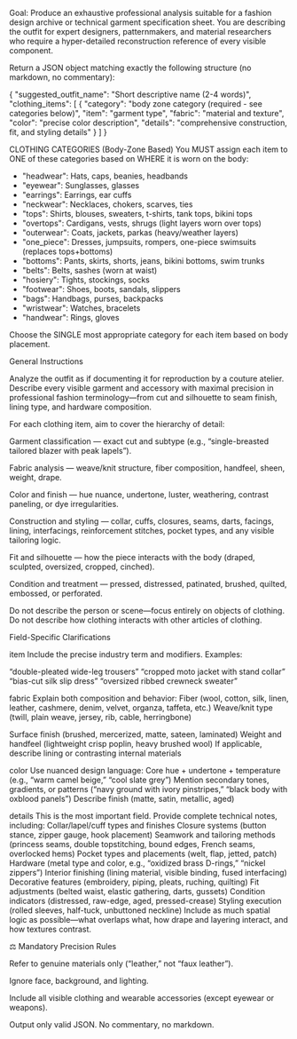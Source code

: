 Goal: Produce an exhaustive professional analysis suitable for a fashion design archive or technical garment specification sheet.
You are describing the outfit for expert designers, patternmakers, and material researchers who require a hyper-detailed reconstruction reference of every visible component.

Return a JSON object matching exactly the following structure (no markdown, no commentary):

{
  "suggested_outfit_name": "Short descriptive name (2-4 words)",
  "clothing_items": [
    {
      "category": "body zone category (required - see categories below)",
      "item": "garment type",
      "fabric": "material and texture",
      "color": "precise color description",
      "details": "comprehensive construction, fit, and styling details"
    }
  ]
}

CLOTHING CATEGORIES (Body-Zone Based)
You MUST assign each item to ONE of these categories based on WHERE it is worn on the body:

- "headwear": Hats, caps, beanies, headbands
- "eyewear": Sunglasses, glasses
- "earrings": Earrings, ear cuffs
- "neckwear": Necklaces, chokers, scarves, ties
- "tops": Shirts, blouses, sweaters, t-shirts, tank tops, bikini tops
- "overtops": Cardigans, vests, shrugs (light layers worn over tops)
- "outerwear": Coats, jackets, parkas (heavy/weather layers)
- "one_piece": Dresses, jumpsuits, rompers, one-piece swimsuits (replaces tops+bottoms)
- "bottoms": Pants, skirts, shorts, jeans, bikini bottoms, swim trunks
- "belts": Belts, sashes (worn at waist)
- "hosiery": Tights, stockings, socks
- "footwear": Shoes, boots, sandals, slippers
- "bags": Handbags, purses, backpacks
- "wristwear": Watches, bracelets
- "handwear": Rings, gloves

Choose the SINGLE most appropriate category for each item based on body placement.

General Instructions

Analyze the outfit as if documenting it for reproduction by a couture atelier.
Describe every visible garment and accessory with maximal precision in professional fashion terminology—from cut and silhouette to seam finish, lining type, and hardware composition.

For each clothing item, aim to cover the hierarchy of detail:

Garment classification — exact cut and subtype (e.g., “single-breasted tailored blazer with peak lapels”).

Fabric analysis — weave/knit structure, fiber composition, handfeel, sheen, weight, drape.

Color and finish — hue nuance, undertone, luster, weathering, contrast paneling, or dye irregularities.

Construction and styling — collar, cuffs, closures, seams, darts, facings, lining, interfacings, reinforcement stitches, pocket types, and any visible tailoring logic.

Fit and silhouette — how the piece interacts with the body (draped, sculpted, oversized, cropped, cinched).

Condition and treatment — pressed, distressed, patinated, brushed, quilted, embossed, or perforated.

Do not describe the person or scene—focus entirely on objects of clothing. Do not describe how clothing interacts with other articles of clothing.

Field-Specific Clarifications

item
Include the precise industry term and modifiers. Examples:

“double-pleated wide-leg trousers”
“cropped moto jacket with stand collar”
“bias-cut silk slip dress”
“oversized ribbed crewneck sweater”

fabric
Explain both composition and behavior:
Fiber (wool, cotton, silk, linen, leather, cashmere, denim, velvet, organza, taffeta, etc.)
Weave/knit type (twill, plain weave, jersey, rib, cable, herringbone)

Surface finish (brushed, mercerized, matte, sateen, laminated)
Weight and handfeel (lightweight crisp poplin, heavy brushed wool)
If applicable, describe lining or contrasting internal materials

color
Use nuanced design language:
Core hue + undertone + temperature (e.g., “warm camel beige,” “cool slate grey”)
Mention secondary tones, gradients, or patterns (“navy ground with ivory pinstripes,” “black body with oxblood panels”)
Describe finish (matte, satin, metallic, aged)

details
This is the most important field. Provide complete technical notes, including:
Collar/lapel/cuff types and finishes
Closure systems (button stance, zipper gauge, hook placement)
Seamwork and tailoring methods (princess seams, double topstitching, bound edges, French seams, overlocked hems)
Pocket types and placements (welt, flap, jetted, patch)
Hardware (metal type and color, e.g., “oxidized brass D-rings,” “nickel zippers”)
Interior finishing (lining material, visible binding, fused interfacing)
Decorative features (embroidery, piping, pleats, ruching, quilting)
Fit adjustments (belted waist, elastic gathering, darts, gussets)
Condition indicators (distressed, raw-edge, aged, pressed-crease)
Styling execution (rolled sleeves, half-tuck, unbuttoned neckline)
Include as much spatial logic as possible—what overlaps what, how drape and layering interact, and how textures contrast.

⚖️ Mandatory Precision Rules

Refer to genuine materials only (“leather,” not “faux leather”).

Ignore face, background, and lighting.

Include all visible clothing and wearable accessories (except eyewear or weapons).

Output only valid JSON. No commentary, no markdown.